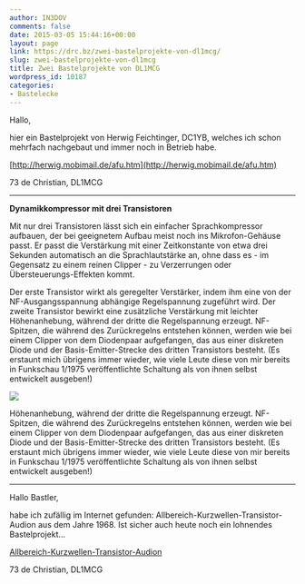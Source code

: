 ```yaml
---
author: IN3DOV
comments: false
date: 2015-03-05 15:44:16+00:00
layout: page
link: https://drc.bz/zwei-bastelprojekte-von-dl1mcg/
slug: zwei-bastelprojekte-von-dl1mcg
title: Zwei Bastelprojekte von DL1MCG
wordpress_id: 10187
categories:
- Bastelecke
---
```


Hallo,

hier ein Bastelprojekt von Herwig Feichtinger, DC1YB, welches ich schon mehrfach nachgebaut und immer noch in Betrieb habe.


[http://herwig.mobimail.de/afu.htm](http://herwig.mobimail.de/afu.htm)


73 de Christian, DL1MCG


*******************************
**Dynamikkompressor mit drei Transistoren**




Mit nur drei Transistoren lässt sich ein einfacher Sprachkompressor aufbauen, der bei geeignetem Aufbau meist noch ins Mikrofon-Gehäuse passt. Er passt die Verstärkung mit einer Zeitkonstante von etwa drei Sekunden automatisch an die Sprachlautstärke an, ohne dass es - im Gegensatz zu einem reinen Clipper - zu Verzerrungen oder Übersteuerungs-Effekten kommt.




Der erste Transistor wirkt als geregelter Verstärker, indem ihm eine von der NF-Ausgangsspannung abhängige Regelspannung zugeführt wird. Der zweite Transistor bewirkt eine zusätzliche Verstärkung mit leichter Höhenanhebung, während der dritte die Regelspannung erzeugt. NF-Spitzen, die während des Zurückregelns entstehen können, werden wie bei einem Clipper von dem Diodenpaar aufgefangen, das aus einer diskreten Diode und der Basis-Emitter-Strecke des dritten Transistors besteht. (Es erstaunt mich übrigens immer wieder, wie viele Leute diese von mir bereits in Funkschau 1/1975 veröffentlichte Schaltung als von ihnen selbst entwickelt ausgeben!)




![](http://herwig.mobimail.de/pic/dynkomp.gif)





Höhenanhebung, während der dritte die Regelspannung erzeugt. NF-Spitzen, die während des Zurückregelns entstehen können, werden wie bei einem Clipper von dem Diodenpaar aufgefangen, das aus einer diskreten Diode und der Basis-Emitter-Strecke des dritten Transistors besteht. (Es erstaunt mich übrigens immer wieder, wie viele Leute diese von mir bereits in Funkschau 1/1975 veröffentlichte Schaltung als von ihnen selbst entwickelt ausgeben!)




**************************************


Hallo Bastler,

habe ich zufällig im Internet gefunden:
Allbereich-Kurzwellen-Transistor-Audion aus dem Jahre 1968.
Ist sicher auch heute noch ein lohnendes Bastelprojekt...

[Allbereich-Kurzwellen-Transistor-Audion](https://drc.bz/wp-content/uploads/2015/03/Allbereich-Kurzwellen-Transistor-Audion.pdf)

73 de Christian, DL1MCG


